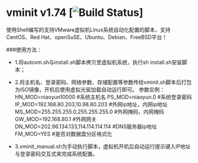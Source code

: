 ﻿vminit v1.74 [![Build Status](https://github.com/zjcnew/vminit)]
========================
使用Shell编写的支持VMware虚拟机Linux系统自动化配置的脚本，支持CentOS、Red Hat、openSuSE、Ubuntu、Debian、FreeBSD平台！

###使用方法：

* 1.将autovm.sh与install.sh脚本拷贝至虚拟机系统，执行sh install.sh安装脚本；

* 2.将主机名、登录密码、网络参数、存储配置等参数传给vminit.sh脚本后打包为ISO镜像，开机后使用虚拟光驱加载自动运行即可。
参数实例：
HN_MOD=niaoyun10000			#系统主机名
PS_MOD=niaoyun.0				#系统登录密码
IP_MOD=192.168.80.203,10.98.80.203	#外网ip地址，内网ip地址
MS_MOD=255.255.255.0,255.255.255.0	#外网掩码，内网掩码
GW_MOD=192.168.80.1				#外网网关
DN_MOD=202.96.134.133,114.114.114.114		#DNS服务器ip地址
FM_MOD=YES						#是否对数据盘分区格式化

* 3.vminit_manual.sh为手动执行脚本，虚拟机开机后自动运行提示键入IP地址与登录密码交互式来完成系统配置。